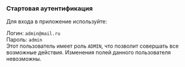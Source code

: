 ### Стартовая аутентификация

Для входа в приложение используйте: <p/> 
Логин: `admin@mail.ru` <br/> Пароль: `admin` <br/>
Этот пользователь имеет роль `ADMIN`, что позволит совершать все возможные действия. 
Изменения полей данного пользователя невозможны.
